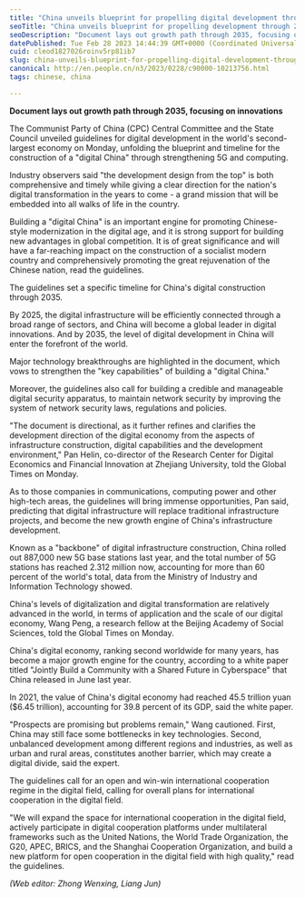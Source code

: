 ```yaml
---
title: "China unveils blueprint for propelling digital development through 2035"
seoTitle: "China unveils blueprint for propelling development through 2035"
seoDescription: "Document lays out growth path through 2035, focusing on innovations.The Communist Party of China (CPC) Central Committee..."
datePublished: Tue Feb 28 2023 14:44:39 GMT+0000 (Coordinated Universal Time)
cuid: cleod1827026roinv5rp81ib7
slug: china-unveils-blueprint-for-propelling-digital-development-through-2035
canonical: http://en.people.cn/n3/2023/0228/c90000-10213756.html
tags: chinese, china

---
```


**Document lays out growth path through 2035, focusing on innovations**

The Communist Party of China (CPC) Central Committee and the State Council unveiled guidelines for digital development in the world's second-largest economy on Monday, unfolding the blueprint and timeline for the construction of a "digital China" through strengthening 5G and computing.

Industry observers said "the development design from the top" is both comprehensive and timely while giving a clear direction for the nation's digital transformation in the years to come - a grand mission that will be embedded into all walks of life in the country.

Building a "digital China" is an important engine for promoting Chinese-style modernization in the digital age, and it is strong support for building new advantages in global competition. It is of great significance and will have a far-reaching impact on the construction of a socialist modern country and comprehensively promoting the great rejuvenation of the Chinese nation, read the guidelines.

The guidelines set a specific timeline for China's digital construction through 2035.

By 2025, the digital infrastructure will be efficiently connected through a broad range of sectors, and China will become a global leader in digital innovations. And by 2035, the level of digital development in China will enter the forefront of the world.

Major technology breakthroughs are highlighted in the document, which vows to strengthen the "key capabilities" of building a "digital China."

Moreover, the guidelines also call for building a credible and manageable digital security apparatus, to maintain network security by improving the system of network security laws, regulations and policies.

"The document is directional, as it further refines and clarifies the development direction of the digital economy from the aspects of infrastructure construction, digital capabilities and the development environment," Pan Helin, co-director of the Research Center for Digital Economics and Financial Innovation at Zhejiang University, told the Global Times on Monday.

As to those companies in communications, computing power and other high-tech areas, the guidelines will bring immense opportunities, Pan said, predicting that digital infrastructure will replace traditional infrastructure projects, and become the new growth engine of China's infrastructure development.

Known as a "backbone" of digital infrastructure construction, China rolled out 887,000 new 5G base stations last year, and the total number of 5G stations has reached 2.312 million now, accounting for more than 60 percent of the world's total, data from the Ministry of Industry and Information Technology showed.

China's levels of digitalization and digital transformation are relatively advanced in the world, in terms of application and the scale of our digital economy, Wang Peng, a research fellow at the Beijing Academy of Social Sciences, told the Global Times on Monday.

China's digital economy, ranking second worldwide for many years, has become a major growth engine for the country, according to a white paper titled "Jointly Build a Community with a Shared Future in Cyberspace" that China released in June last year.

In 2021, the value of China's digital economy had reached 45.5 trillion yuan ($6.45 trillion), accounting for 39.8 percent of its GDP, said the white paper.

"Prospects are promising but problems remain," Wang cautioned. First, China may still face some bottlenecks in key technologies. Second, unbalanced development among different regions and industries, as well as urban and rural areas, constitutes another barrier, which may create a digital divide, said the expert.

The guidelines call for an open and win-win international cooperation regime in the digital field, calling for overall plans for international cooperation in the digital field.

"We will expand the space for international cooperation in the digital field, actively participate in digital cooperation platforms under multilateral frameworks such as the United Nations, the World Trade Organization, the G20, APEC, BRICS, and the Shanghai Cooperation Organization, and build a new platform for open cooperation in the digital field with high quality," read the guidelines.

*(Web editor: Zhong Wenxing, Liang Jun)*